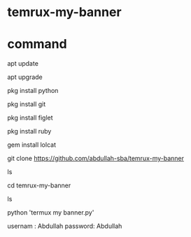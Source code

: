 # temrux-my-banner
# command

apt update

apt upgrade

pkg install python

pkg install git

pkg install figlet

pkg install ruby

gem install lolcat

git clone https://github.com/abdullah-sba/temrux-my-banner

ls

cd temrux-my-banner

ls

python 'termux my banner.py'

usernam : Abdullah
password: Abdullah
